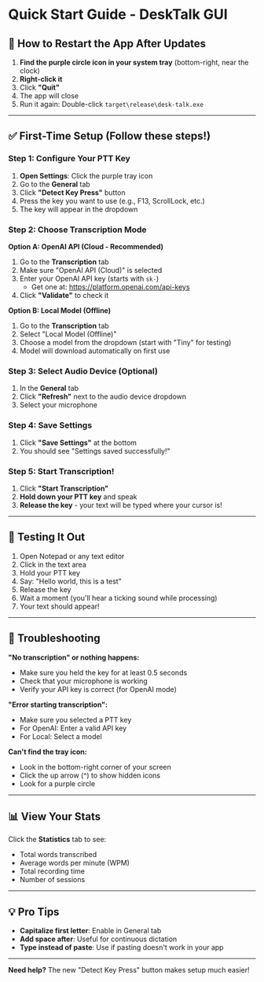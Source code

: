 # Quick Start Guide - DeskTalk GUI

## 🔄 How to Restart the App After Updates

1. **Find the purple circle icon in your system tray** (bottom-right, near the clock)
2. **Right-click it**
3. Click **"Quit"**
4. The app will close
5. Run it again: Double-click `target\release\desk-talk.exe`

---

## ✅ First-Time Setup (Follow these steps!)

### Step 1: Configure Your PTT Key

1. **Open Settings**: Click the purple tray icon
2. Go to the **General** tab
3. Click **"Detect Key Press"** button
4. Press the key you want to use (e.g., F13, ScrollLock, etc.)
5. The key will appear in the dropdown

### Step 2: Choose Transcription Mode

**Option A: OpenAI API (Cloud - Recommended)**

1. Go to the **Transcription** tab
2. Make sure "OpenAI API (Cloud)" is selected
3. Enter your OpenAI API key (starts with `sk-`)
   - Get one at: https://platform.openai.com/api-keys
4. Click **"Validate"** to check it

**Option B: Local Model (Offline)**

1. Go to the **Transcription** tab
2. Select "Local Model (Offline)"
3. Choose a model from the dropdown (start with "Tiny" for testing)
4. Model will download automatically on first use

### Step 3: Select Audio Device (Optional)

1. In the **General** tab
2. Click **"Refresh"** next to the audio device dropdown
3. Select your microphone

### Step 4: Save Settings

1. Click **"Save Settings"** at the bottom
2. You should see "Settings saved successfully!"

### Step 5: Start Transcription!

1. Click **"Start Transcription"**
2. **Hold down your PTT key** and speak
3. **Release the key** - your text will be typed where your cursor is!

---

## 🎯 Testing It Out

1. Open Notepad or any text editor
2. Click in the text area
3. Hold your PTT key
4. Say: "Hello world, this is a test"
5. Release the key
6. Wait a moment (you'll hear a ticking sound while processing)
7. Your text should appear!

---

## 🐛 Troubleshooting

**"No transcription" or nothing happens:**

- Make sure you held the key for at least 0.5 seconds
- Check that your microphone is working
- Verify your API key is correct (for OpenAI mode)

**"Error starting transcription":**

- Make sure you selected a PTT key
- For OpenAI: Enter a valid API key
- For Local: Select a model

**Can't find the tray icon:**

- Look in the bottom-right corner of your screen
- Click the up arrow (^) to show hidden icons
- Look for a purple circle

---

## 📊 View Your Stats

Click the **Statistics** tab to see:

- Total words transcribed
- Average words per minute (WPM)
- Total recording time
- Number of sessions

---

## 💡 Pro Tips

- **Capitalize first letter**: Enable in General tab
- **Add space after**: Useful for continuous dictation
- **Type instead of paste**: Use if pasting doesn't work in your app

---

**Need help?** The new "Detect Key Press" button makes setup much easier!

